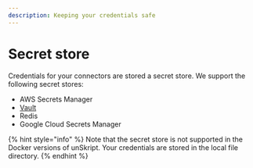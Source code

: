 ```yaml
---
description: Keeping your credentials safe
---
```


# Secret store

Credentials for your connectors are stored a secret store. We support the following secret stores:

* AWS Secrets Manager
* [Vault](vault.md)
* Redis
* Google Cloud Secrets Manager

{% hint style="info" %}
Note that the secret store is not supported in the Docker versions of unSkript.  Your credentials are stored in the local file directory.
{% endhint %}
